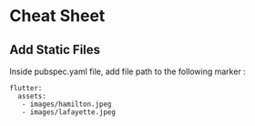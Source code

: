 # Cheat Sheet

## Add Static Files

  Inside pubspec.yaml file, add file path to the following marker :
  
    flutter:
      assets:
       - images/hamilton.jpeg
       - images/lafayette.jpeg
